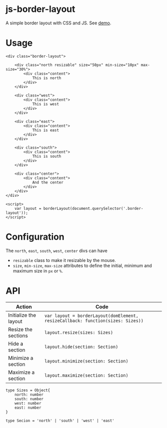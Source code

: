 # js-border-layout
A simple border layout with CSS and JS.
See [demo](https://nidi3.github.io/js-border-layout).

# Usage
````   
<div class="border-layout">

    <div class="north resizable" size="50px" min-size="10px" max-size="30%">
        <div class="content">
            This is north
        </div>
    </div>

    <div class="west">
        <div class="content">
            This is west
        </div>
    </div>
    
    <div class="east">
        <div class="content">
            This is east
        </div>
    </div>
    
    <div class="south">
        <div class="content">
            This is south
        </div>
    </div>
    
    <div class="center">
        <div class="content">
            And the center
        </div>
    </div>
</div>

<script>
    var layout = borderLayout(document.querySelector('.border-layout'));
</script>
````

# Configuration

The `north`, `east`, `south`, `west`, `center` divs can have 
- `resizable` class to make it resizable by the mouse.
- `size`, `min-size`, `max-size` attributes to define the initial, minimum and maximum size in `px` or `%`.

# API
|Action|Code|
|---|---|
| Initialize the layout | `var layout = borderLayout(domElement, resizeCallback: function(sizes: Sizes))` |
| Resize the sections | `layout.resize(sizes: Sizes)` |
| Hide a section | `layout.hide(section: Section)` |
| Minimize a section | `layout.minimize(section: Section)` |
| Maximize a section | `layout.maximize(section: Section)` |

````
type Sizes = Object{
    north: number
    south: number
    west: number
    east: number
}

type Secion = 'north' | 'south' | 'west' | 'east'
````
